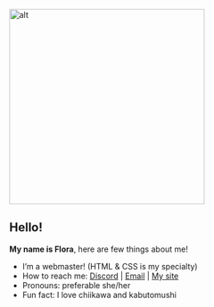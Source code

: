 <p><img src="https://i.pinimg.com/1200x/f1/f2/fd/f1f2fd6b26a4bb44093d2b8d377b506c.jpg" width="350" alt="alt"></p>
<h2>Hello!</h2>
<p><strong>My name is Flora</strong>, here are few things about me!</p>
<ul>
<li>I’m a webmaster! (HTML & CSS is my specialty)</li>
<li>How to reach me: <a href="https://discordid.netlify.app/?id=820205937582669844">Discord</a> | <a href="mailto:tsubasamoomin@gmail.com">Email</a> | <a href="https://tsukinio.nekoweb.org/">My site</a></li>
<li>Pronouns: preferable she/her</li>
<li>Fun fact: I love chiikawa and kabutomushi </li>
</ul>
